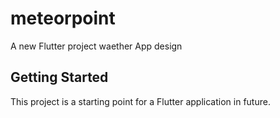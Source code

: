 # meteorpoint

A new Flutter project waether App design

## Getting Started

This project is a starting point for a Flutter application in future.


